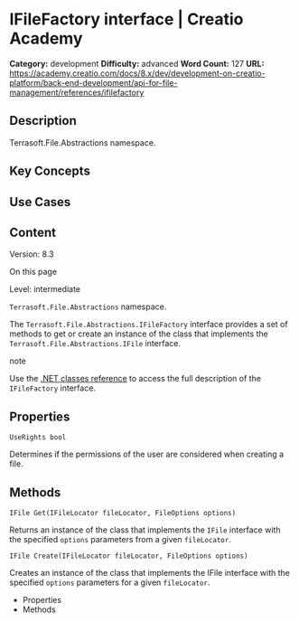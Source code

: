 # IFileFactory interface | Creatio Academy

**Category:** development **Difficulty:** advanced **Word Count:** 127 **URL:**
https://academy.creatio.com/docs/8.x/dev/development-on-creatio-platform/back-end-development/api-for-file-management/references/ifilefactory

## Description

Terrasoft.File.Abstractions namespace.

## Key Concepts

## Use Cases

## Content

Version: 8.3

On this page

Level: intermediate

`Terrasoft.File.Abstractions` namespace.

The `Terrasoft.File.Abstractions.IFileFactory` interface provides a set of
methods to get or create an instance of the class that implements the
`Terrasoft.File.Abstractions.IFile` interface.

note

Use the
[.NET classes reference](https://academy.creatio.com/api/netcoreapi/8.0.0/api/index.html)
to access the full description of the `IFileFactory` interface.

## Properties​

    UseRights bool

Determines if the permissions of the user are considered when creating a file.

## Methods​

    IFile Get(IFileLocator fileLocator, FileOptions options)

Returns an instance of the class that implements the `IFile` interface with the
specified `options` parameters from a given `fileLocator`.

    IFile Create(IFileLocator fileLocator, FileOptions options)

Creates an instance of the class that implements the IFile interface with the
specified `options` parameters for a given `fileLocator`.

- Properties
- Methods
